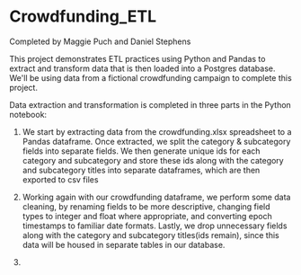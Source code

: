 # Crowdfunding_ETL
Completed by Maggie Puch and Daniel Stephens

This project demonstrates ETL practices using Python and Pandas to extract and transform data that is then loaded into a Postgres database. We'll be using data from a fictional crowdfunding campaign to complete this project. 

Data extraction and transformation is completed in three parts in the Python notebook:

1. We start by extracting data from the crowdfunding.xlsx spreadsheet to a Pandas dataframe. Once extracted, we split the category & subcategory fields into separate fields. We then generate unique ids for each category and subcategory and store these ids along with the category and subcategory titles into separate dataframes, which are then exported to csv files

2. Working again with our crowdfunding dataframe, we perform some data cleaning, by renaming fields to be more descriptive, changing field types to integer and float where appropriate, and converting epoch timestamps to familiar date formats. Lastly, we drop unnecessary fields along with the category and subcategory titles(ids remain), since this data will be housed in separate tables in our database. 

3. 
